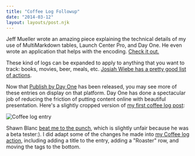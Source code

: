 ```yaml
---
title: "Coffee Log Followup"
date: "2014-03-12"
layout: layouts/post.njk
---
```


Jeff Mueller wrote an amazing piece explaining the technical details of my use
of MultiMarkdown tables, Launch Center Pro, and Day One. He even wrote an
application that helps with the encoding.
[Check it out.](https://jeffmueller.net/2014/02/28/using-markdown-tables-with-day-one-and-launch/)

These kind of logs can be expanded to apply to anything that you want to track:
books, movies, beer, meals, etc.
[Josiah Wiebe has a pretty good list of actions](http://jwie.be/launch-center-pro-daily-journaling).

Now that [Publish by Day One](https://dayone.me/) has been released, you may see
more of these entries on display on that platform. Day One has done a
spectacular job of reducing the friction of putting content online with
beautiful presentation. Here's a slightly cropped version
of [my first coffee log post](https://dayone.me/1tFzdg):

![Coffee log entry](../../img/coffeelog1.png)

Shawn Blanc [beat me to the punch](https://dayone.me/fezy7), which is slightly
unfair because he was a beta tester:). I did adapt some of the changes he made
into [my Coffee log action](http://launchcenterpro.com/w80h5d), including adding
a title to the entry, adding a "Roaster" row, and moving the tags to the bottom.
